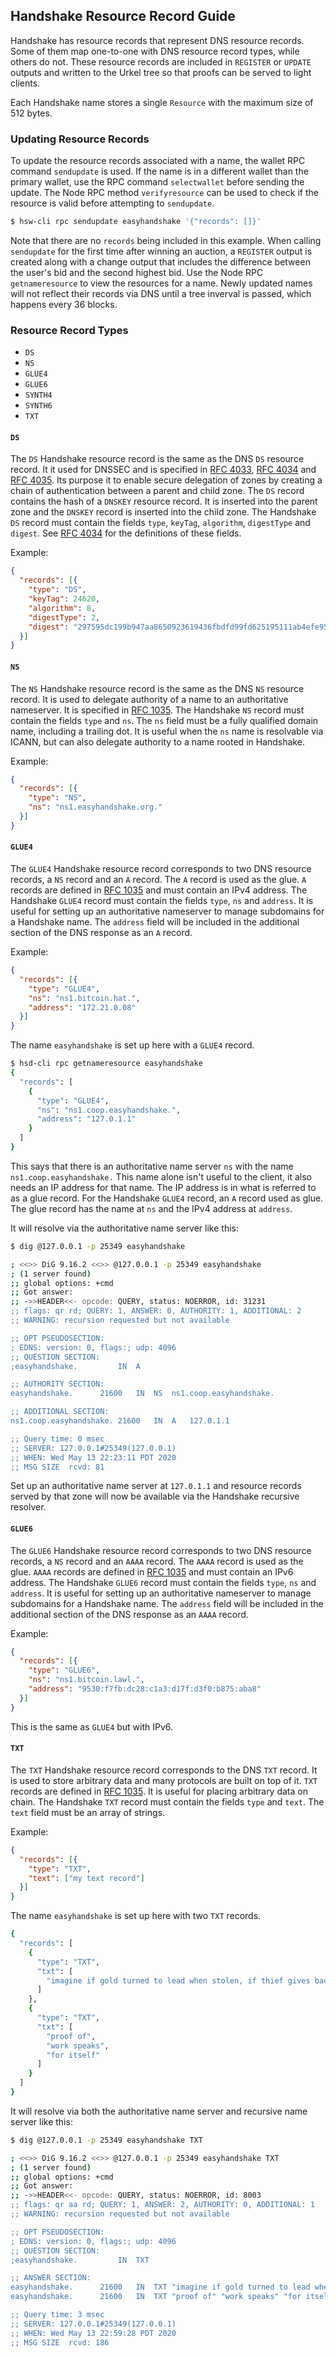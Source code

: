 ## Handshake Resource Record Guide

Handshake has resource records that represent DNS resource records.
Some of them map one-to-one with DNS resource record types,
while others do not. These resource records are included in
`REGISTER` or `UPDATE` outputs and written to the Urkel tree
so that proofs can be served to light clients.

Each Handshake name stores a single `Resource` with the maximum size of
512 bytes.

### Updating Resource Records

To update the resource records associated with a name, the wallet RPC
command `sendupdate` is used. If the name is in a different wallet
than the primary wallet, use the RPC command `selectwallet` before
sending the update. The Node RPC method `verifyresource` can be used
to check if the resource is valid before attempting to `sendupdate`.

```bash
$ hsw-cli rpc sendupdate easyhandshake '{"records": []}'
```

Note that there are no `records` being included in this example.
When calling `sendupdate` for the first time after winning an
auction, a `REGISTER` output is created along with a change output
that includes the difference between the user's bid and the
second highest bid. Use the Node RPC `getnameresource` to view
the resources for a name. Newly updated names will not reflect their
records via DNS until a tree inverval is passed, which happens
every 36 blocks.

### Resource Record Types

- `DS`
- `NS`
- `GLUE4`
- `GLUE6`
- `SYNTH4`
- `SYNTH6`
- `TXT`

#### `DS`

The `DS` Handshake resource record is the same as the DNS
`DS` resource record. It it used for DNSSEC and is specified
in [RFC 4033](http://tools.ietf.org/html/rfc4033),
[RFC 4034](http://tools.ietf.org/html/rfc4034) and
[RFC 4035](http://tools.ietf.org/html/rfc4035).
Its purpose it to enable secure delegation of zones by creating
a chain of authentication between a parent and child zone.
The `DS` record contains the hash of a `DNSKEY` resource record.
It is inserted into the parent zone and the `DNSKEY` record
is inserted into the child zone.
The Handshake `DS` record must contain the fields `type`,
`keyTag`, `algorithm`, `digestType` and `digest`.
See [RFC 4034](https://tools.ietf.org/html/rfc4034) for the
definitions of these fields.

Example:

```json
{
  "records": [{
    "type": "DS",
    "keyTag": 24620, 
    "algorithm": 8,
    "digestType": 2, 
    "digest": "297595dc199b947aa8650923619436fbdfd99fd625195111ab4efe950900cade"
  }]
}
```

#### `NS`

The `NS` Handshake resource record is the same as the DNS
`NS` resource record. It is used to delegate authority of a name
to an authoritative nameserver. It is specified in
[RFC 1035](https://tools.ietf.org/html/rfc1035).
The Handshake `NS` record must contain the fields `type` and `ns`.
The `ns` field must be a fully qualified domain name, including
a trailing dot. It is useful when the `ns` name is resolvable
via ICANN, but can also delegate authority to a name rooted in
Handshake.

Example:

```json
{
  "records": [{
    "type": "NS",
    "ns": "ns1.easyhandshake.org."
  }]
}
```

#### `GLUE4`

The `GLUE4` Handshake resource record corresponds to two DNS 
resource records, a `NS` record and an `A` record. The `A`
record is used as the glue. `A` records are defined in
[RFC 1035](https://tools.ietf.org/html/rfc1035) and must contain
an IPv4 address. The Handshake `GLUE4` record must contain the
fields `type`, `ns` and `address`. It is useful for setting
up an authoritative nameserver to manage subdomains for
a Handshake name. The `address` field will be included in the
additional section of the DNS response as an `A` record.

Example:

```json
{
  "records": [{
    "type": "GLUE4",
    "ns": "ns1.bitcoin.hat.",
    "address": "172.21.0.08"
  }]
}
```

The name `easyhandshake` is set up here with a `GLUE4` record.

```bash
$ hsd-cli rpc getnameresource easyhandshake
{
  "records": [
    {
      "type": "GLUE4",
      "ns": "ns1.coop.easyhandshake.",
      "address": "127.0.1.1"
    }
  ]
}
```

This says that there is an authoritative name server `ns` with
the name `ns1.coop.easyhandshake.` This name alone isn't useful
to the client, it also needs an IP address for that name. The
IP address is in what is referred to as a glue record. For the
Handshake `GLUE4` record, an `A` record used as glue. The glue
record has the name at `ns` and the IPv4 address at `address`.

It will resolve via the authoritative name server like this:

```bash
$ dig @127.0.0.1 -p 25349 easyhandshake

; <<>> DiG 9.16.2 <<>> @127.0.0.1 -p 25349 easyhandshake
; (1 server found)
;; global options: +cmd
;; Got answer:
;; ->>HEADER<<- opcode: QUERY, status: NOERROR, id: 31231
;; flags: qr rd; QUERY: 1, ANSWER: 0, AUTHORITY: 1, ADDITIONAL: 2
;; WARNING: recursion requested but not available

;; OPT PSEUDOSECTION:
; EDNS: version: 0, flags:; udp: 4096
;; QUESTION SECTION:
;easyhandshake.         IN  A

;; AUTHORITY SECTION:
easyhandshake.      21600   IN  NS  ns1.coop.easyhandshake.

;; ADDITIONAL SECTION:
ns1.coop.easyhandshake. 21600   IN  A   127.0.1.1

;; Query time: 0 msec
;; SERVER: 127.0.0.1#25349(127.0.0.1)
;; WHEN: Wed May 13 22:23:11 PDT 2020
;; MSG SIZE  rcvd: 81
```

Set up an authoritative name server at `127.0.1.1` and resource
records served by that zone will now be available via the
Handshake recursive resolver.

#### `GLUE6`

The `GLUE6` Handshake resource record corresponds to two DNS 
resource records, a `NS` record and an `AAAA` record. The `AAAA`
record is used as the glue. `AAAA` records are defined in
[RFC 1035](https://tools.ietf.org/html/rfc1035) and must contain
an IPv6 address. The Handshake `GLUE6` record must contain the
fields `type`, `ns` and `address`. It is useful for setting
up an authoritative nameserver to manage subdomains for
a Handshake name. The `address` field will be included in the
additional section of the DNS response as an `AAAA` record.

Example:

```json
{
  "records": [{
    "type": "GLUE6",
    "ns": "ns1.bitcoin.lawl.",
    "address": "9530:f7fb:dc28:c1a3:d17f:d3f0:b875:aba8"
  }]
}
```

This is the same as `GLUE4` but with IPv6.

#### `TXT`

The `TXT` Handshake resource record corresponds to the DNS
`TXT` record. It is used to store arbitrary data and many
protocols are built on top of it. `TXT` records are defined
in [RFC 1035](https://tools.ietf.org/html/rfc1035). It is useful
for placing arbitrary data on chain. The Handshake `TXT` record
must contain the fields `type` and `text`. The `text` field
must be an array of strings.

Example:

```json
{
  "records": [{
    "type": "TXT",
    "text": ["my text record"]
  }]
}
```

The name `easyhandshake` is set up here with two `TXT` records.

```bash
{
  "records": [
    {
      "type": "TXT",
      "txt": [
        "imagine if gold turned to lead when stolen, if thief gives back, it turns to gold again"
      ]
    },
    {
      "type": "TXT",
      "txt": [
        "proof of",
        "work speaks",
        "for itself"
      ]
    }
  ]
}
```

It will resolve via both the authoritative name server and recursive
name server like this:

```bash
$ dig @127.0.0.1 -p 25349 easyhandshake TXT

; <<>> DiG 9.16.2 <<>> @127.0.0.1 -p 25349 easyhandshake TXT
; (1 server found)
;; global options: +cmd
;; Got answer:
;; ->>HEADER<<- opcode: QUERY, status: NOERROR, id: 8003
;; flags: qr aa rd; QUERY: 1, ANSWER: 2, AUTHORITY: 0, ADDITIONAL: 1
;; WARNING: recursion requested but not available

;; OPT PSEUDOSECTION:
; EDNS: version: 0, flags:; udp: 4096
;; QUESTION SECTION:
;easyhandshake.         IN  TXT

;; ANSWER SECTION:
easyhandshake.      21600   IN  TXT "imagine if gold turned to lead when stolen, if thief gives back, it turns to gold again"
easyhandshake.      21600   IN  TXT "proof of" "work speaks" "for itself"

;; Query time: 3 msec
;; SERVER: 127.0.0.1#25349(127.0.0.1)
;; WHEN: Wed May 13 22:59:28 PDT 2020
;; MSG SIZE  rcvd: 186
```
